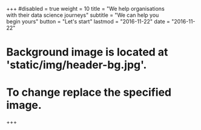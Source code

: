 +++
#disabled = true
weight = 10
title = "We help organisations <br/> with their data science journeys"
subtitle = "We can help you <br/> begin yours"
button = "Let's start"
lastmod = "2016-11-22"
date = "2016-11-22"

# Background image is located at 'static/img/header-bg.jpg'.
# To change replace the specified image.
+++
